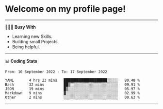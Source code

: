 # Welcome on my profile page!
<!-- print(("dralla"[::-1]+"s").capitalize()) -->

---
👨🏻‍💻 **Busy With**
* Learning new Skills.
* Building small Projects.
* Being helpful.

---
📊 **Coding Stats**
<!--START_SECTION:waka-->

```text
From: 10 September 2022 - To: 17 September 2022

YAML       4 hrs 23 mins   ████████████████████░░░░░   80.48 %
Bash       32 mins         ██▒░░░░░░░░░░░░░░░░░░░░░░   09.91 %
JSON       19 mins         █▒░░░░░░░░░░░░░░░░░░░░░░░   05.97 %
Markdown   9 mins          ▓░░░░░░░░░░░░░░░░░░░░░░░░   02.99 %
Other      2 mins          ░░░░░░░░░░░░░░░░░░░░░░░░░   00.63 %
```

<!--END_SECTION:waka-->
---
